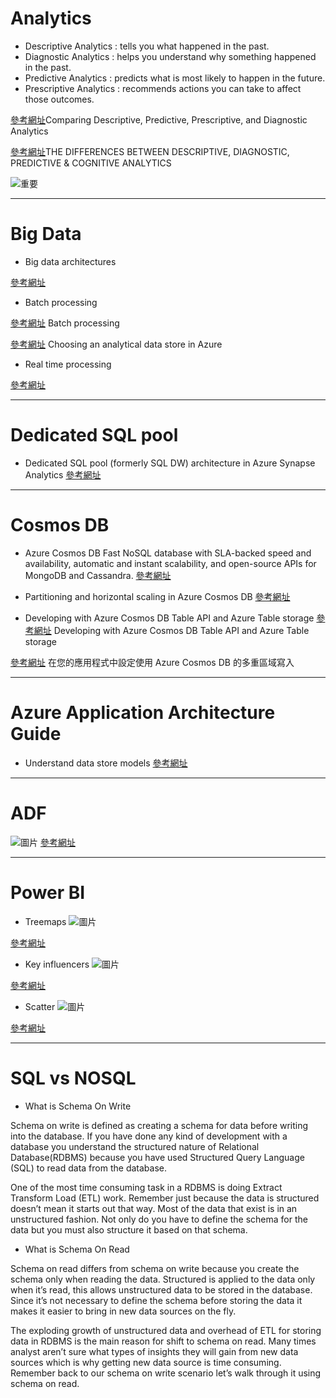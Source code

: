 # Analytics
* Descriptive Analytics : tells you what happened in the past.
* Diagnostic Analytics : helps you understand why something happened in the past.
* Predictive Analytics : predicts what is most likely to happen in the future.
* Prescriptive Analytics : recommends actions you can take to affect those outcomes.

[參考網址](https://www.logianalytics.com/predictive-analytics/comparing-descriptive-predictive-prescriptive-and-diagnostic-analytics/)Comparing Descriptive, Predictive, Prescriptive, and Diagnostic Analytics

[參考網址](https://demand-planning.com/2020/01/20/the-differences-between-descriptive-diagnostic-predictive-cognitive-analytics/)THE DIFFERENCES BETWEEN DESCRIPTIVE, DIAGNOSTIC, PREDICTIVE & COGNITIVE ANALYTICS

![重要](https://azurecomcdn.azureedge.net/mediahandler/acomblog/media/Default/blog/f4891908-9e54-49c1-b8f8-615e76f2920e.jpg)

------------------------

# Big Data

* Big data architectures 

[參考網址](https://docs.microsoft.com/en-us/azure/architecture/data-guide/big-data/?WT.mc_id=DP-MVP-5000099)
  
* Batch processing

[參考網址](https://docs.microsoft.com/en-us/azure/architecture/data-guide/big-data/batch-processing?WT.mc_id=DP-MVP-5000099) Batch processing

[參考網址](https://docs.microsoft.com/en-us/azure/architecture/data-guide/technology-choices/analytical-data-stores) Choosing an analytical data store in Azure

* Real time processing

[參考網址](https://docs.microsoft.com/en-us/azure/architecture/data-guide/big-data/real-time-processing?WT.mc_id=DP-MVP-5000099)

------------------------

# Dedicated SQL pool 

* Dedicated SQL pool (formerly SQL DW) architecture in Azure Synapse Analytics
[參考網址](https://docs.microsoft.com/en-us/azure/synapse-analytics/sql-data-warehouse/massively-parallel-processing-mpp-architecture?WT.mc_id=DP-MVP-5000099)

------------------------

# Cosmos DB
* Azure Cosmos DB Fast NoSQL database with SLA-backed speed and availability, automatic and instant scalability, and open-source APIs for MongoDB and Cassandra.
[參考網址](https://docs.microsoft.com/en-us/azure/cosmos-db/?WT.mc_id=DP-MVP-5000099)

* Partitioning and horizontal scaling in Azure Cosmos DB
[參考網址](https://docs.microsoft.com/en-us/azure/cosmos-db/partitioning-overview/?WT.mc_id=DP-MVP-5000099)

* Developing with Azure Cosmos DB Table API and Azure Table storage
[參考網址](https://docs.microsoft.com/en-us/azure/cosmos-db/table-support/?WT.mc_id=DP-MVP-5000099) Developing with Azure Cosmos DB Table API and Azure Table storage

[參考網址](https://docs.microsoft.com/zh-tw/azure/cosmos-db/how-to-multi-master/?WT.mc_id=DP-MVP-5000099) 在您的應用程式中設定使用 Azure Cosmos DB 的多重區域寫入

------------------------

# Azure Application Architecture Guide

* Understand data store models
[參考網址](https://docs.microsoft.com/en-us/azure/architecture/guide/technology-choices/data-store-overview?WT.mc_id=DP-MVP-5000099)


------------------------

# ADF
![圖片](https://docs.microsoft.com/en-us/azure/data-factory/media/concepts-pipelines-activities/relationship-between-dataset-pipeline-activity.png)
[參考網址](https://docs.microsoft.com/en-us/azure/data-factory/concepts-pipelines-activities)

------------------------

# Power BI

* Treemaps 
![圖片](https://docs.microsoft.com/en-us/power-bi/visuals/media/power-bi-visualization-treemaps/treemaphoverdetail-new.png)

[參考網址](https://docs.microsoft.com/en-us/power-bi/visuals/power-bi-visualization-treemaps?WT.mc_id=DP-MVP-5000099) 

* Key influencers 
![圖片](https://docs.microsoft.com/en-us/power-bi/visuals/media/power-bi-visualization-influencers/power-bi-ki-numbers-new.png)

[參考網址](https://docs.microsoft.com/en-us/power-bi/visuals/power-bi-visualization-influencers?WT.mc_id=DP-MVP-5000099) 

* Scatter 
![圖片](https://docs.microsoft.com/en-us/power-bi/visuals/media/power-bi-visualization-scatter/power-bi-bubble-chart.png)

[參考網址](https://docs.microsoft.com/en-us/power-bi/visuals/power-bi-visualization-scatter?WT.mc_id=DP-MVP-5000099) 

------------------------

# SQL vs NOSQL

* What is Schema On Write

Schema on write is defined as creating a schema for data before writing into the database. If you have done any kind of development with a database you understand the structured nature of Relational Database(RDBMS) because you have used Structured Query Language (SQL) to read data from the database.

One of the most time consuming task in a RDBMS  is doing Extract Transform Load (ETL) work. Remember just because the data is structured doesn’t mean it starts out that way. Most of the data that exist is in an unstructured fashion. Not only do you have to define the schema for the data but you must also structure it based on that schema.

* What is Schema On Read

Schema on read differs from schema on write because you create the schema only when reading the data. Structured is applied to the data only when it’s read, this allows unstructured data to be stored in the database. Since it’s not necessary to define the schema before storing the data it makes it easier to bring in new data sources on the fly.

The exploding growth of unstructured data and overhead of ETL for storing data in RDBMS is the main reason for shift to schema on read. Many times analyst aren’t sure what types of insights they will gain from new data sources which is why getting new data source is time consuming. Remember back to our schema on write scenario let’s walk through it using schema on read.

